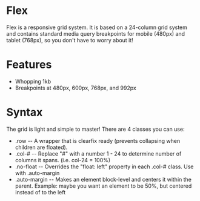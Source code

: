 # Flex
Flex is a responsive grid system. It is based on a 24-column grid system and contains standard media query breakpoints for mobile (480px) and tablet (768px), so you don't have to worry about it!

Features
========
- Whopping 1kb
- Breakpoints at 480px, 600px, 768px, and 992px

Syntax
======
The grid is light and simple to master! There are 4 classes you can use:
- .row -- A wrapper that is clearfix ready (prevents collapsing when children are floated).
- .col-# -- Replace "#" with a number 1 - 24 to determine number of columns it spans. (i.e. col-24 = 100%)
- .no-float -- Overrides the "float: left" property in each .col-# class. Use with .auto-margin
- .auto-margin -- Makes an element block-level and centers it within the parent. Example: maybe you want an element to be 50%, but  centered instead of to the left
